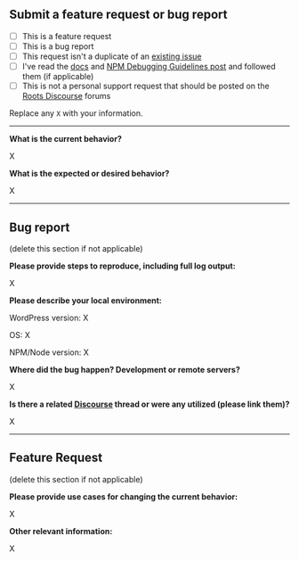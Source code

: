 ## Submit a feature request or bug report

- [ ] This is a feature request
- [ ] This is a bug report
- [ ] This request isn't a duplicate of an [existing issue](https://github.com/roots/hamkaran/issues)
- [ ] I've read the [docs](https://roots.io/hamkaran/docs) and [NPM Debugging Guidelines post](https://discourse.roots.io/t/npm-debugging-guidelines-failed-npm-install-bower-install-or-gulp-build-read-this/3060) and followed them (if applicable)
- [ ] This is not a personal support request that should be posted on the [Roots Discourse](https://discourse.roots.io/c/hamkaran) forums

Replace any `X` with your information.

---

**What is the current behavior?**

X


**What is the expected or desired behavior?**

X

---

## Bug report

(delete this section if not applicable)

**Please provide steps to reproduce, including full log output:**

X

**Please describe your local environment:**

WordPress version: X

OS: X

NPM/Node version: X

**Where did the bug happen? Development or remote servers?**

X


**Is there a related [Discourse](https://discourse.roots.io/) thread or were any utilized (please link them)?**

X

---

## Feature Request

(delete this section if not applicable)

**Please provide use cases for changing the current behavior:**

X

**Other relevant information:**

X